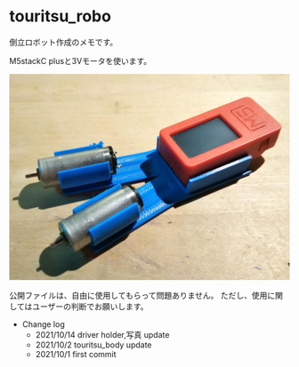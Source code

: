 # touritsu_robo

倒立ロボット作成のメモです。

M5stackC plusと3Vモータを使います。

![全体イメージ](/images/body.jpg)

公開ファイルは、自由に使用してもらって問題ありません。
ただし、使用に関してはユーザーの判断でお願いします。

- Change log
    - 2021/10/14 driver holder,写真 update
    - 2021/10/2 touritsu_body update
    - 2021/10/1 first commit
